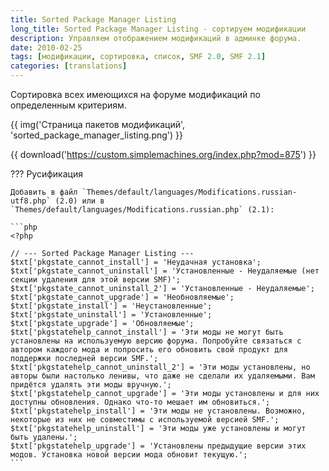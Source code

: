 ```yaml
---
title: Sorted Package Manager Listing
long_title: Sorted Package Manager Listing - сортируем модификации
description: Управляем отображением модификаций в админке форума.
date: 2010-02-25
tags: [модификации, сортировка, список, SMF 2.0, SMF 2.1]
categories: [translations]
---
```


Сортировка всех имеющихся на форуме модификаций по определенным критериям.

<!-- more -->

{{ img('Страница пакетов модификаций', 'sorted_package_manager_listing.png') }}

{{ download('https://custom.simplemachines.org/index.php?mod=875') }}

??? Русификация

    Добавить в файл `Themes/default/languages/Modifications.russian-utf8.php` (2.0) или в `Themes/default/languages/Modifications.russian.php` (2.1):

    ```php
    <?php

    // --- Sorted Package Manager Listing ---
    $txt['pkgstate_cannot_install'] = 'Неудачная установка';
    $txt['pkgstate_cannot_uninstall'] = 'Установленные - Неудаляемые (нет секции удаления для этой версии SMF)';
    $txt['pkgstate_cannot_uninstall_2'] = 'Установленные - Неудаляемые';
    $txt['pkgstate_cannot_upgrade'] = 'Необновляемые';
    $txt['pkgstate_install'] = 'Неустановленные';
    $txt['pkgstate_uninstall'] = 'Установленные';
    $txt['pkgstate_upgrade'] = 'Обновляемые';
    $txt['pkgstatehelp_cannot_install'] = 'Эти моды не могут быть установлены на используемую версию форума. Попробуйте связаться с автором каждого мода и попросить его обновить свой продукт для поддержки последней версии SMF.';
    $txt['pkgstatehelp_cannot_uninstall_2'] = 'Эти моды установлены, но авторы были настолько ленивы, что даже не сделали их удаляемыми. Вам придётся удалять эти моды вручную.';
    $txt['pkgstatehelp_cannot_upgrade'] = 'Эти моды установлены и для них доступны обновления. Однако что-то мешает им обновиться.';
    $txt['pkgstatehelp_install'] = 'Эти моды не установлены. Возможно, некоторые из них не совместимы с используемой версией SMF.';
    $txt['pkgstatehelp_uninstall'] = 'Эти моды уже установлены и могут быть удалены.';
    $txt['pkgstatehelp_upgrade'] = 'Установлены предыдущие версии этих модов. Установка новой версии мода обновит текущую.';
    ```
